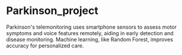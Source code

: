 # Parkinson_project
Parkinson's telemonitoring uses smartphone sensors to assess motor symptoms and voice features remotely, aiding in early detection and disease monitoring. Machine learning, like Random Forest, improves accuracy for personalized care.
